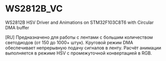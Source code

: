# WS2812B_VC
WS2812B HSV Driver and Animations on STM32F103C8T6 with Circular DMA buffer

[RU]
Предназначено для работы с лентами с большим количеством светодиодов (от 150 до 1000+ штук).
Круговой режим DMA обеспечивает непрерывную подачу сигналов в ленту.
Расчёт анимации выполняется в режиме HSV с промежуточной конвертацией в RGB.